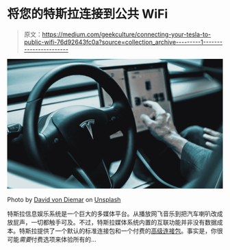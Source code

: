 # 将您的特斯拉连接到公共 WiFi

> 原文：<https://medium.com/geekculture/connecting-your-tesla-to-public-wifi-76d92643fc0a?source=collection_archive---------1----------------------->

![](img/a18924e3543917c9c991d75e7ec81058.png)

Photo by [David von Diemar](https://unsplash.com/@davidvondiemar?utm_source=unsplash&utm_medium=referral&utm_content=creditCopyText) on [Unsplash](/s/photos/tesla?utm_source=unsplash&utm_medium=referral&utm_content=creditCopyText)

特斯拉信息娱乐系统是一个巨大的多媒体平台。从播放网飞音乐到把汽车喇叭改成放屁声，一切都触手可及。不过，特斯拉媒体系统内置的互联功能并非没有数据成本。特斯拉提供了一个默认的标准连接包和一个付费的[高级连接包](https://www.tesla.com/support/connectivity)。事实是，你很可能*需要*付费选项来体验所有的…